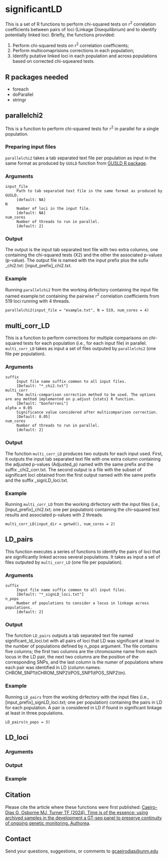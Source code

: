 # significantLD
This is a set of R functions to perform chi-squared tests on r<sup>2</sup> correlation coefficients between pairs of loci (Linkage Disequilibrium) and to identify potentially linked loci. Briefly, the functions provided:
1. Perform chi-squared tests on r<sup>2</sup> correlation coefficients;
2. Perform multicomaprisions corrections in each population;
3. Identify putative linked loci in each population and across populations based on corrected chi-squeared tests.

## R packages needed
- foreach
- doParallel
- stringr

## parallelchi2
This is a function to perform chi-squared tests for r<sup>2</sup> in parallel for a single population.

### Preparing input files
`parallelchi2` takes a tab separated text file per population as input in the same format as produced by `GUSLD` function from [GUSLD R package](https://github.com/AgResearch/GUS-LD).

### Arguments
~~~
input_file
     Path to tab separated text file in the same format as produced by GUSLD.
     [default: NA]
N
     Number of loci in the input file.
     [default: NA]
num_cores
     Number of threads to run in parallel.
     [default: 2]
~~~

### Output
The output is the input tab separated text file with two extra columns, one containing the chi-squared tests (X2) and the other the associated p-values (p-value). The output file is named with the input prefix plus the sufix _chi2.txt: [input_prefix]_chi2.txt.

### Example
Running `parallelchi2` from the working dirfectory containing the input file named example.txt containing the pairwise r<sup>2</sup> correlation coefficients from 519 loci running with 4 threads.
~~~
parallelchi2(input_file = "example.txt", N = 519, num_cores = 4)
~~~

## multi_corr_LD
This is a function to perform corrections for multiple comparisons on chi-squared tests for each population (i.e., for each input file) in parallel. `multi_corr_LD` takes as input a set of files outputed by `parallelchi2` (one file per population).

### Arguments
~~~
suffix
     Input file name suffix common to all input files.
     [Default: "*_chi2.txt"]
multi_corr
     The multi-comparison correction method to be used. The options are any method implemented on p.adjust {stats} R function.
     [Default: "bonferroni"]
alpha = 0.05
     Significance value considered after multicomparison correction.
     [Default: 0.05]
num_cores
     Number of threads to run in parallel.
     [default: 2]
~~~

### Output
The function `multi_corr_LD` produces two outputs for each input used. First, it outputs the input tab separated text file with one extra column containing the adjusted p-values (Adjusted_p) named with the same prefix and the suffix _chi2_corr.txt. The second output is a file with the subset of significant loci obtained from the first output named with the same prefix and the suffix _signLD_loci.txt. 

### Example
Running `multi_corr_LD` from the working dirfectory with the input files (i.e., [input_prefix]_chi2.txt; one per population) containing the chi-squared test results and associated p-values with 2 threads.
~~~
multi_corr_LD(input_dir = getwd(), num_cores = 2)
~~~

## LD_pairs
This function executes a series of functions to identify the pairs of loci that are significantly linked across several populations. It takes as input a set of files outputed by `multi_corr_LD` (one file per population).
 

### Arguments
~~~
suffix
     Input file name suffix common to all input files.
     [Default: "*_signLD_loci.txt"]
n_pops
     Number of populations to consider a locus in linkage across populations.
     [default: 2]
~~~

### Output
The function `LD_pairs` outputs a tab separated text file named significant_ld_loci.txt with all pairs of loci that LD was significant at least in the number of populations defined by n_pops argument. The file contains five columns; the first two columns are the chromosome name from each locus in the LD pair, the next two columns are the position of the corresponding SNPs, and the last column is the numer of populations where each pair was identified in LD (column names: CHROM_SNP1\tCHROM_SNP2\tPOS_SNP1\tPOS_SNP2\tn).

### Example
Running `LD_pairs` from the working dirfectory with the input files (i.e., [input_prefix]_signLD_loci.txt; one per population) containing the pairs in LD for each population. A pair is considered in LD if found in significant linkage at least in three populations.
~~~
LD_pairs(n_pops = 3)
~~~

## LD_loci

### Arguments

### Output

### Example

## Citation
Please cite the article where these functions were first published: [Caeiro-Dias G, Osborne MJ, Turner TF (2024). Time is of the essence: using archived samples in the development a GT-seq panel to preserve continuity of ongoing genetic monitoring. Authorea](https://doi.org/10.22541/au.173501104.41338406/v1). 

## Contact
Send your questions, suggestions, or comments to gcaeirodias@unm.edu
